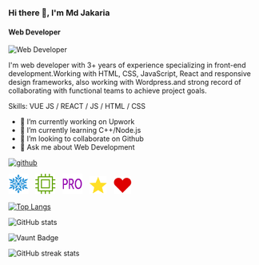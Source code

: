 ### Hi there 👋, I'm Md Jakaria
#### Web Developer 
![Web Developer ](https://scontent.fdac24-4.fna.fbcdn.net/v/t1.6435-9/58380127_2008126549496326_431751157933670400_n.jpg?_nc_cat=107&ccb=1-7&_nc_sid=7a1959&_nc_eui2=AeEjzREmO6J_OVE-KjXTTASrpHNmWxlBmoekc2ZbGUGah4Q1ckh-eDDwo5iInFOUX953fh4Kk172nyKV38jlFaAf&_nc_ohc=F5u8B8CjDlkAX8QvGEM&_nc_ht=scontent.fdac24-4.fna&oh=00_AfA8ijATfjxCgxf2iKYFVoub1o6UlKZruAv_tKATdzH_Iw&oe=65F44D0C)

I'm web developer with 3+ years of experience specializing in front-end development.Working with HTML, CSS, JavaScript, React and responsive design frameworks, also working with Wordpress.and strong record of collaborating with functional teams to achieve project goals.

Skills: VUE JS / REACT / JS / HTML / CSS

- 🔭 I’m currently working on Upwork 
- 🌱 I’m currently learning C++/Node.js 
- 👯 I’m looking to collaborate on Github 
- 💬 Ask me about Web Development  


[<img src='https://cdn.jsdelivr.net/npm/simple-icons@3.0.1/icons/github.svg' alt='github' height='40'>](https://github.com/Joy209422600)  

<a href='https://archiveprogram.github.com/'><img src='https://raw.githubusercontent.com/acervenky/animated-github-badges/master/assets/acbadge.gif' width='40' height='40'></a> <a href='https://docs.github.com/en/developers'><img src='https://raw.githubusercontent.com/acervenky/animated-github-badges/master/assets/devbadge.gif' width='40' height='40'></a> <a href='https://github.com/pricing'><img src='https://raw.githubusercontent.com/acervenky/animated-github-badges/master/assets/pro.gif' width='40' height='40'></a> <a href='https://stars.github.com/'><img src='https://raw.githubusercontent.com/acervenky/animated-github-badges/master/assets/starbadge.gif' width='35' height='35'></a> <a href='https://docs.github.com/en/github/supporting-the-open-source-community-with-github-sponsors'><img src='https://raw.githubusercontent.com/acervenky/animated-github-badges/master/assets/sponsorbadge.gif' width='35' height='35'></a> 

[![Top Langs](https://github-readme-stats.vercel.app/api/top-langs/?username=Joy209422600)](https://github.com/anuraghazra/github-readme-stats)

![GitHub stats](https://github-readme-stats.vercel.app/api?username=Joy209422600&show_icons=true)  

![Vaunt Badge](https://api.vaunt.dev/v1/github/entities/Joy209422600/contributions?format=svg&private=false)  



![GitHub streak stats](https://streak-stats.demolab.com/?user=Joy209422600)  

